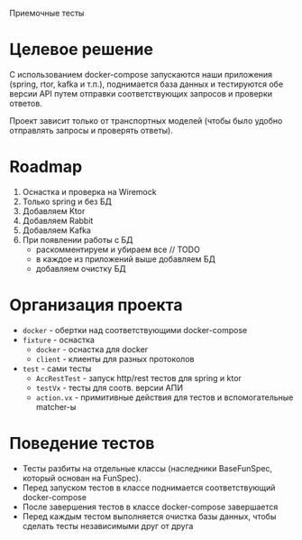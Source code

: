 Приемочные тесты

# Целевое решение

C использованием docker-compose запускаются наши приложения
(spring, rtor, kafka и т.п.), поднимается база данных и
тестируются обе версии API путем отправки соответствующих
запросов и проверки ответов.

Проект зависит только от транспортных моделей (чтобы было удобно отправлять запросы и проверять ответы).

# Roadmap

1. Оснастка и проверка на Wiremock
2. Только spring и без БД
3. Добавляем Ktor
4. Добавляем Rabbit
5. Добавляем Kafka
6. При появлении работы с БД
    * раскомментируем и убираем все // TODO
    * в каждое из приложений выше добавляем БД
    * добавляем очистку БД

# Организация проекта

* `docker` - обертки над соответствующими docker-compose
* `fixture` - оснастка
    * `docker` - оснастка для docker
    * `client` - клиенты для разных протоколов
* `test` - сами тесты
    * `AccRestTest` - запуск http/rest тестов для spring и ktor
    * `testVx` - тесты для соотв. версии АПИ
    * `action.vx` - примитивные действия для тестов и вспомогательные matcher-ы

# Поведение тестов

* Тесты разбиты на отдельные классы (наследники BaseFunSpec, который основан на FunSpec).
* Перед запуском тестов в классе поднимается соответствующий docker-compose
* После завершения тестов в классе docker-compose завершается
* Перед каждым тестом выполняется очистка базы данных, чтобы сделать тесты независимыми друг от друга